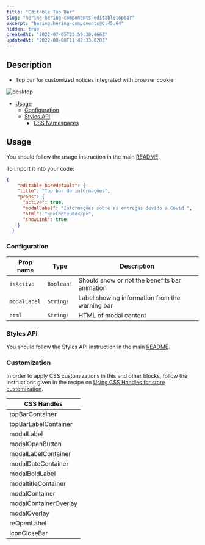 ```yaml
---
title: "Editable Top Bar"
slug: "hering-hering-components-editabletopbar"
excerpt: "hering.hering-components@0.45.64"
hidden: true
createdAt: "2022-07-05T23:59:30.466Z"
updatedAt: "2022-08-08T11:42:33.020Z"
---
```

## Description

- Top bar for customized notices integrated with browser cookie

![desktop](https://res.cloudinary.com/acct/image/upload/v1600199434/acct/topbar_bkeg1g.png)

- [Usage](#usage)
  - [Configuration](#configuration)
  - [Styles API](#styles-api)
    - [CSS Namespaces](#css-namespaces)

## Usage

You should follow the usage instruction in the main [README](/README.md#usage).

To import it into your code:

```JSON
{
    "editable-bar#default": {
    "title": "Top bar de informações",
    "props": {
      "active": true,
      "modalLabel": "Informações sobre as entregas devido a Covid.",
      "html": "<p>Conteudo</p>",
      "showLink": true
    }
  }
```

### Configuration

| Prop name    | Type       | Description                                    |
| ------------ | ---------- | ---------------------------------------------- |
| `isActive`   | `Boolean!` | Should show or not the benefits bar animation  |
| `modalLabel` | `String!`  | Label showing information from the warning bar |
| `html`       | `String!`  | HTML of modal content                          |

### Styles API

You should follow the Styles API instruction in the main [README](/README.md#styles-api).

### Customization

In order to apply CSS customizations in this and other blocks, follow the instructions given in the recipe on [Using CSS Handles for store customization](https://vtex.io/docs/recipes/style/using-css-handles-for-store-customization).

| CSS Handles           |
| --------------------- |
| topBarContainer       |
| topBarLabelContainer  |
| modalLabel            |
| modalOpenButton       |
| modalLabelContainer   |
| modalDateContainer    |
| modalBoldLabel        |
| modaltitleContainer   |
| modalContainer        |
| modalContainerOverlay |
| modalOverlay          |
| reOpenLabel           |
| iconCloseBar          |